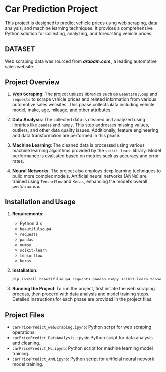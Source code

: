 # Car Prediction Project

This project is designed to predict vehicle prices using web scraping, data analysis, and machine learning techniques. It provides a comprehensive Python solution for collecting, analyzing, and forecasting vehicle prices.

## DATASET

Web scraping data was sourced from ***arabam.com***  , a leading automotive sales website.

## Project Overview

1. **Web Scraping**: The project utilizes libraries such as `BeautifulSoup` and `requests` to scrape vehicle prices and related information from various automotive sales websites. This phase collects data including vehicle model, make, age, mileage, and other attributes.

2. **Data Analysis**: The collected data is cleaned and analyzed using libraries like `pandas` and `numpy`. This step addresses missing values, outliers, and other data quality issues. Additionally, feature engineering and data transformation are performed in this phase.

3. **Machine Learning**: The cleaned data is processed using various machine learning algorithms provided by the `scikit-learn` library. Model performance is evaluated based on metrics such as accuracy and error rates.

4. **Neural Networks**: The project also employs deep learning techniques to build more complex models. Artificial neural networks (ANNs) are trained using `TensorFlow` and `Keras`, enhancing the model’s overall performance.

## Installation and Usage

1. **Requirements**:
    - Python 3.x
    - `beautifulsoup4`
    - `requests`
    - `pandas`
    - `numpy`
    - `scikit-learn`
    - `tensorflow`
    - `keras`

2. **Installation**:
    ```bash
    pip install beautifulsoup4 requests pandas numpy scikit-learn tensorflow keras
    ```

3. **Running the Project**:
    To run the project, first initiate the web scraping process, then proceed with data analysis and model training steps. Detailed instructions for each phase are provided in the project files.

## Project Files

- `carPricePredict_webScraping.ipynb`: Python script for web scraping operations.
- `carPricePredict_DataAnalysis.ipynb`: Python script for data analysis and cleaning.
- `carPricePredict_ML.ipynb`: Python script for machine learning model training.
- `carPricePredict_ANN.ipynb`: Python script for artificial neural network model training.
